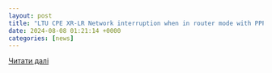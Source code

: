 ```yaml
---
layout: post
title: "LTU CPE XR-LR Network interruption when in router mode with PPPoE and managed VLAN enabled | Ubiquiti Community"
date: 2024-08-08 01:21:14 +0000
categories: [news]
---
```


[Читати далі](https://community.ui.com/questions/LTU-CPE-XR-LR-Network-interruption-when-in-router-mode-with-PPPoE-and-managed-VLAN-enabled/0630e5d3-14d9-469b-af4a-330149410ece)
